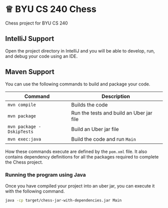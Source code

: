 # ♕ BYU CS 240 Chess

Chess project for BYU CS 240

## IntelliJ Support

Open the project directory in IntelliJ and you will be able to develop, run, and debug your code using an IDE.

## Maven Support

You can use the following commands to build and package your code.

| Command                   | Description                              |
| ------------------------- | ---------------------------------------- |
| `mvn compile`             | Builds the code                          |
| `mvn package`             | Run the tests and build an Uber jar file |
| `mvn package -DskipTests` | Build an Uber jar file                   |
| `mvn exec:java`           | Build the code and run `Main`            |

How these commands execute are defined by the `pom.xml` file. It also contains dependency definitions for all the packages required to complete the Chess project.

### Running the program using Java

Once you have compiled your project into an uber jar, you can execute it with the following command.

```sh
java -cp target/chess-jar-with-dependencies.jar Main
```
